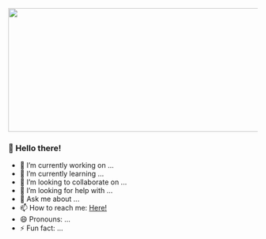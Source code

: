<img src="https://github.com/ijoseff/projects/blob/master/assets/img/portfolio/significant.png?raw=true" width="1000" height="250" />

### 👋 Hello there!

- 🔭 I’m currently working on ...
- 🌱 I’m currently learning ...
- 👯 I’m looking to collaborate on ...
- 🤔 I’m looking for help with ...
- 💬 Ask me about ...
- 📫 How to reach me: <a href="https://josefftan.github.io/projects/">Here!</a>
- 😄 Pronouns: ...
- ⚡ Fun fact: ...

